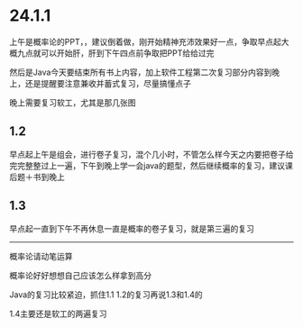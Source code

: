 # 24.1.1

上午是概率论的PPT，，建议倒着做，刚开始精神充沛效果好一点，争取早点起大概九点就可以开始肝，肝到下午四点前争取把PPT给给过完

然后是Java今天要结束所有书上内容，加上软件工程第二次复习部分内容到晚上，还是提醒要注意兼收并蓄式复习，尽量搞懂点子

晚上需要复习软工，尤其是那几张图

## 1.2

早点起上午是组会，进行卷子复习，混个几小时，不管怎么样今天之内要把卷子给完完整整过上一遍，下午到晚上学一会java的题型，然后继续概率的复习，建议课后题＋书到晚上

## 1.3

早点起一直到下午不再休息一直是概率的卷子复习，就是第三遍的复习

----

概率论请动笔运算

概率论好好想想自己应该怎么样拿到高分

Java的复习比较紧迫，抓住1.1 1.2的复习再说1.3和1.4的

1.4主要还是软工的两遍复习